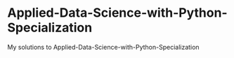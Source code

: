 # Applied-Data-Science-with-Python-Specialization
My solutions to Applied-Data-Science-with-Python-Specialization